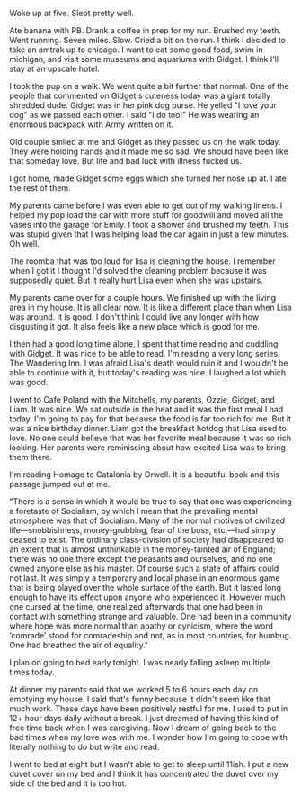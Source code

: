 Woke up at five. Slept pretty well.

Ate banana with PB. Drank a coffee in prep for my run. Brushed my teeth. Went running. Seven miles. Slow. Cried a bit on the run. I think I decided to take an amtrak up to chicago. I want to eat some good food, swim in michigan, and visit some museums and aquariums with Gidget. I think I'll stay at an upscale hotel. 

I took the pup on a walk. We went quite a bit further that normal. One of the people that commented on Gidget's cuteness today was a giant totally shredded dude. Gidget was in her pink dog purse. He yelled "I love your dog" as we passed each other. I said "I do too!" He was wearing an enormous backpack with Army written on it. 

Old couple smiled at me and Gidget as they passed us on the walk today. They were holding hands and it made me so sad. We should have been like that someday love. But life and bad luck with illness fucked us.

I got home, made Gidget some eggs which she turned her nose up at. I ate the rest of them. 

My parents came before I was even able to get out of my walking linens. I helped my pop load the car with more stuff for goodwill and moved all the vases into the garage for Emily. I took a shower and brushed my teeth. This was stupid given that I was helping load the car again in just a few minutes. Oh well. 

The roomba that was too loud for lisa is cleaning the house. I remember when I got it I thought I'd solved the cleaning problem because it was supposedly quiet. But it really hurt Lisa even when she was upstairs. 

My parents came over for a couple hours. We finished up with the living area in my house. It is all clear now. It is like a different place than when Lisa was around. It is good. I don't think I could live any longer with how disgusting it got. It also feels like a new place which is good for me. 

I then had a good long time alone, I spent that time reading and cuddling with Gidget. It was nice to be able to read. I'm reading a very long series, The Wandering Inn. I was afraid Lisa's death would ruin it and I wouldn't be able to continue with it, but today's reading was nice. I laughed a lot which was good. 

I went to Cafe Poland with the Mitchells, my parents, Ozzie, Gidget, and Liam. It was nice. We sat outside in the heat and it was the first meal I had today. I'm going to pay for that because the food is far too rich for me. But it was a nice birthday dinner. Liam got the breakfast hotdog that Lisa used to love. No one could believe that was her favorite meal because it was so rich looking. Her parents were reminiscing about how excited Lisa was to bring them there. 

I'm reading Homage to Catalonia by Orwell. It is a beautiful book and this passage jumped out at me. 

"There is a sense in which it would be true to say that one was experiencing a foretaste of Socialism, by which I mean that the prevailing mental atmosphere was that of Socialism. Many of the normal motives of civilized life—snobbishness, money-grubbing, fear of the boss, etc.—had simply ceased to exist. The ordinary class-division of society had disappeared to an extent that is almost unthinkable in the money-tainted air of England; there was no one there except the peasants and ourselves, and no one owned anyone else as his master. Of course such a state of affairs could not last. It was simply a temporary and local phase in an enormous game that is being played over the whole surface of the earth. But it lasted long enough to have its effect upon anyone who experienced it. However much one cursed at the time, one realized afterwards that one had been in contact with something strange and valuable. One had been in a community where hope was more normal than apathy or cynicism, where the word ‘comrade’ stood for comradeship and not, as in most countries, for humbug. One had breathed the air of equality."

I plan on going to bed early tonight. I was nearly falling asleep multiple times today. 

At dinner my parents said that we worked 5 to 6 hours each day on emptying my house. I said that's funny because it didn't seem like that much work. These days have been positively restful for me. I used to put in 12+ hour days daily without a break. I just dreamed of having this kind of free time back when I was caregiving. Now I dream of going back to the bad times when my love was with me. I wonder how I'm going to cope with literally nothing to do but write and read. 

I went to bed at eight but I wasn't able to get to sleep until 11ish. I put a new duvet cover on my bed and I think it has concentrated the duvet over my side of the bed and it is too hot.